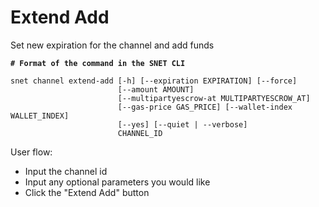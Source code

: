 # Extend Add

Set new expiration for the channel and add funds

<ImageViewer src="/assets/images/products/AIMarketplace/TUI/ChannelExtendAddPage.webp" alt="Extend Add page"/>

<pre class="language-bash"><code class="lang-bash"><strong># Format of the command in the SNET CLI
</strong>
snet channel extend-add [-h] [--expiration EXPIRATION] [--force]
                        [--amount AMOUNT]
                        [--multipartyescrow-at MULTIPARTYESCROW_AT]
                        [--gas-price GAS_PRICE] [--wallet-index WALLET_INDEX]
                        [--yes] [--quiet | --verbose]
                        CHANNEL_ID
</code></pre>

User flow:

* Input the channel id
* Input any optional parameters you would like
* Click the "Extend Add" button
